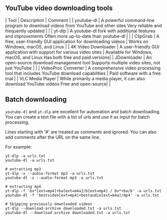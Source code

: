 
## YouTube video downloading tools 

| Tool | Description | Comment |
| youtube-dl | A powerful command-line program to download videos from YouTube and other sites
Very reliable and frequently updated | |
| yt-dlp | A youtube-dl fork with additional features and improvements
Often more up-to-date than youtube-dl | |
| ClipGrab | A free, user-friendly GUI application for downloading videos
| Works on Windows, macOS, and Linux |
| 4K Video Downloader | A user-friendly GUI application with support for various video sites
| Available for Windows, macOS, and Linux
Has both free and paid versions|
| JDownloader | An open-source download management tool
Supports multiple video sites, not just YouTube | |
| VideoProc Converter | A comprehensive video processing tool that includes YouTube download capabilities
| Paid software with a free trial |
| VLC Media Player | While primarily a media player, it can also download YouTube videos
Free and open-source| |

## Batch downloading 

`youtube-dl` and `yt-dlp` are excellent for automation and batch downloading. 
You can create a text file with a list of urls and use it as input for batch processing. 

Lines starting with '#' are treated as comments and ignored.
You can also add comments after the URL on the same line.

For example:
```
yt-dlp -a urls.txt
youtube-dl -a urls.txt

# extracting mp3
yt-dlp -x --audio-format mp3 -a urls.txt
youtube-dl -x --audio-format mp3 -a urls.txt

# extracting mp4
yt-dlp -f 'bv*[ext=mp4]+ba[ext=m4a]/b[ext=mp4] / bv*+ba/b' -a urls.txt
youtube-dl -f 'bestvideo[ext=mp4]+bestaudio[ext=m4a]/mp4' -a urls.txt

# Skipping previously downloaded videos
yt-dlp --download-archive downloaded.txt -a urls.txt
youtube-dl --download-archive downloaded.txt -a urls.txt
```